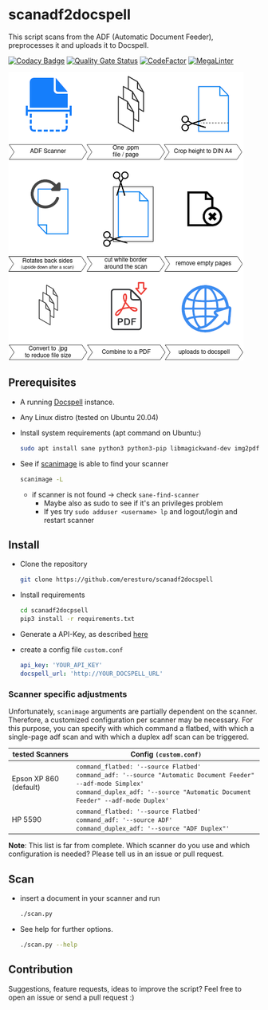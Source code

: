 # scanadf2docspell

This script scans from the ADF (Automatic Document Feeder), preprocesses it and uploads
it to Docspell.

[![Codacy Badge](https://app.codacy.com/project/badge/Grade/f3370d96dd974f419b9d23c7fb0f2f22)](https://app.codacy.com/gh/eresturo/scanadf2docspell/dashboard?utm_source=gh&utm_medium=referral&utm_content=&utm_campaign=Badge_grade)
[![Quality Gate Status](https://sonarcloud.io/api/project_badges/measure?project=eresturo_scanadf2docspell&metric=alert_status)](https://sonarcloud.io/summary/new_code?id=eresturo_scanadf2docspell)
[![CodeFactor](https://www.codefactor.io/repository/github/eresturo/scanadf2docspell/badge)](https://www.codefactor.io/repository/github/eresturo/scanadf2docspell)
[![MegaLinter](https://github.com/eresturo/scanadf2docspell/actions/workflows/mega-linter.yml/badge.svg)](https://github.com/eresturo/scanadf2docspell/actions/workflows/mega-linter.yml)

![Overview](overview.png)

## Prerequisites

* A running [Docspell](https://github.com/eikek/docspell) instance.
* Any Linux distro (tested on Ubuntu 20.04)
* Install system requirements (apt command on Ubuntu:)

  ```bash
  sudo apt install sane python3 python3-pip libmagickwand-dev img2pdf sane-utils
  ```

* See if [scanimage](https://manpages.ubuntu.com/manpages/xenial/man1/scanimage.1.html)
  is able to find your scanner

  ```bash
  scanimage -L
  ```

    * if scanner is not found -> check `sane-find-scanner`
        * Maybe also as sudo to see if it's an privileges problem
        * If yes try `sudo adduser <username> lp` and logout/login and restart scanner

## Install

* Clone the repository

  ```bash
  git clone https://github.com/eresturo/scanadf2docspell
  ```

* Install requirements

  ```bash
  cd scanadf2docpsell
  pip3 install -r requirements.txt
  ```

* Generate a API-Key, as
  described [here](https://docspell.org/docs/webapp/uploading/#anonymous-upload)
* create a config file `custom.conf`

  ```yaml
  api_key: 'YOUR_API_KEY'
  docspell_url: 'http://YOUR_DOCSPELL_URL'
  ```

### Scanner specific adjustments

Unfortunately, `scanimage` arguments are partially dependent on the scanner. Therefore,
a customized configuration per
scanner may be necessary. For this purpose, you can specify with which command a
flatbed, with which a single-page adf
scan and with which a duplex adf scan can be triggered.

<!-- markdownlint-disable no-inline-html -->

| tested Scanners        | Config `(custom.conf)`                                                                                                                                                                              |
|------------------------|-----------------------------------------------------------------------------------------------------------------------------------------------------------------------------------------------------|
| Epson XP 860 (default) | `command_flatbed: '--source Flatbed'`<br>`command_adf: '--source "Automatic Document Feeder" --adf-mode Simplex'`<br>`command_duplex_adf: '--source "Automatic Document Feeder" --adf-mode Duplex'` |
| HP 5590                | `command_flatbed: '--source Flatbed'`<br>`command_adf: '--source ADF'`<br>`command_duplex_adf: '--source "ADF Duplex"'`                                                                             |

<!-- markdownlint-enable no-inline-html -->

**Note**: This list is far from complete. Which scanner do you use and which
configuration is needed? Please tell us in
an issue or pull request.

## Scan

* insert a document in your scanner and run

  ```bash
  ./scan.py
  ```

* See help for further options.

  ```bash
  ./scan.py --help
  ```

## Contribution

Suggestions, feature requests, ideas to improve the script? Feel free to open an issue
or send a pull request :)
